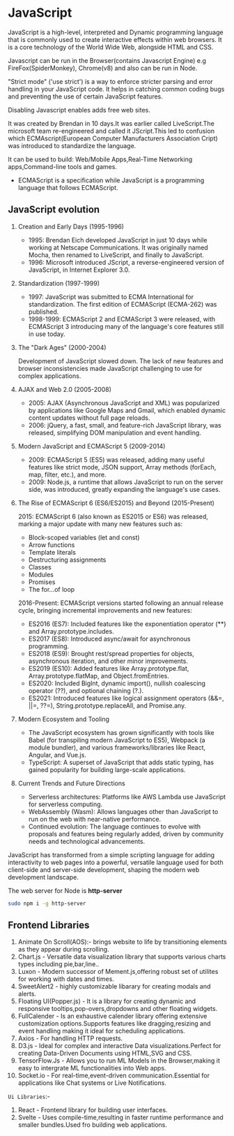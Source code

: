 # JavaScript

JavaScript is a high-level, interpreted and Dynamic programming language that is commonly used to create interactive effects within web browsers. It is a core technology of the World Wide Web, alongside HTML and CSS.

Javascript can be run in the Browser(contains Javascript Engine) e.g FireFox(SpiderMonkey), Chrome(v8) and also can be run in Node.  

"Strict mode" ('use strict') is a way to enforce stricter parsing and error handling in your JavaScript code. It helps in catching common coding bugs and preventing the use of certain JavaScript features.

Disabling Javascript enables adds free web sites.

It was created by Brendan in 10 days.It was earlier called LiveScript.The microsoft team re-engineered and called it JScript.This led to confusion which ECMAscript(European Computer Manufacturers Association Cript) was introduced to standardize the language.  

It can be used to build: Web/Mobile Apps,Real-Time Networking apps,Command-line tools and games.

* ECMAScript is a specification while JavaScript is a programming language that follows ECMAScript.

## JavaScript evolution

1. Creation and Early Days (1995-1996)

    * 1995: Brendan Eich developed JavaScript in just 10 days while working at Netscape Communications. It was originally named Mocha, then renamed to LiveScript, and finally to JavaScript.
    * 1996: Microsoft introduced JScript, a reverse-engineered version of JavaScript, in Internet Explorer 3.0.

2. Standardization (1997-1999)

    * 1997: JavaScript was submitted to ECMA International for standardization. The first edition of ECMAScript (ECMA-262) was published.
    * 1998-1999: ECMAScript 2 and ECMAScript 3 were released, with ECMAScript 3 introducing many of the language's core features still in use today.

3. The "Dark Ages" (2000-2004)

    Development of JavaScript slowed down. The lack of new features and browser inconsistencies made JavaScript challenging to use for complex applications.

4. AJAX and Web 2.0 (2005-2008)

    * 2005: AJAX (Asynchronous JavaScript and XML) was popularized by applications like Google Maps and Gmail, which enabled dynamic content updates without full page reloads.
    * 2006: jQuery, a fast, small, and feature-rich JavaScript library, was released, simplifying DOM manipulation and event handling.

5. Modern JavaScript and ECMAScript 5 (2009-2014)

    * 2009: ECMAScript 5 (ES5) was released, adding many useful features like strict mode, JSON support, Array methods (forEach, map, filter, etc.), and more.
    * 2009: Node.js, a runtime that allows JavaScript to run on the server side, was introduced, greatly expanding the language's use cases.

6. The Rise of ECMAScript 6 (ES6/ES2015) and Beyond (2015-Present)

    2015: ECMAScript 6 (also known as ES2015 or ES6) was released, marking a major update with many new features such as:
    * Block-scoped variables (let and const)
    * Arrow functions
    * Template literals
    * Destructuring assignments
    * Classes
    * Modules
    * Promises
    * The for...of loop

    2016-Present: ECMAScript versions started following an annual release cycle, bringing incremental improvements and new features:
    * ES2016 (ES7): Included features like the exponentiation operator (**) and Array.prototype.includes.
    * ES2017 (ES8): Introduced async/await for asynchronous programming.
    * ES2018 (ES9): Brought rest/spread properties for objects, asynchronous iteration, and other minor improvements.
    * ES2019 (ES10): Added features like Array.prototype.flat, Array.prototype.flatMap, and Object.fromEntries.
    * ES2020: Included BigInt, dynamic import(), nullish coalescing operator (??), and optional chaining (?.).
    * ES2021: Introduced features like logical assignment operators (&&=, ||=, ??=), String.prototype.replaceAll, and Promise.any.

7. Modern Ecosystem and Tooling

    * The JavaScript ecosystem has grown significantly with tools like Babel (for transpiling modern JavaScript to ES5), Webpack (a module bundler), and various frameworks/libraries like React, Angular, and Vue.js.
    * TypeScript: A superset of JavaScript that adds static typing, has gained popularity for building large-scale applications.

8. Current Trends and Future Directions

    * Serverless architectures: Platforms like AWS Lambda use JavaScript for serverless computing.
    * WebAssembly (Wasm): Allows languages other than JavaScript to run on the web with near-native performance.
    * Continued evolution: The language continues to evolve with proposals and features being regularly added, driven by community needs and technological advancements.

JavaScript has transformed from a simple scripting language for adding interactivity to web pages into a powerful, versatile language used for both client-side and server-side development, shaping the modern web development landscape.

The web server for Node is **http-server**

```bash
sudo npm i -g http-server
```

## Frontend Libraries

1. Animate On Scroll(AOS):- brings website to life by transitioning elements as they appear during scrolling.
2. Chart.js - Versatile data visualization library that supports various charts types including pie,bar,line..
3. Luxon - Modern successor of Mement.js,offering robust set of utilites for working with dates and times.
4. SweetAlert2 - highly customizable libarary for creating modals and alerts.
5. Floating UI(Popper.js) - It is a library for creating dynamic and responsive tooltips,pop-overs,dropdowns and other floating widgets.
6. FullCalender - Is an exhaustive calender library offering extensive customization options.Supports features like dragging,resizing and event handling making it ideal for scheduling applications.
7. Axios - For handling HTTP requests.
8. D3.js - Ideal for complex and interactive Data visualizations.Perfect for creating Data-Driven Documents using HTML,SVG and CSS.
9. TensorFlow.Js - Allows you to run ML Models in the Browser,making it easy to intergrate ML functionalities into Web apps.
10. Socket.io - For real-time,event-driven communication.Essential for applications like Chat systems or Live Notifications.

`Ui Libraries`:-

1. React - Frontend library for building user interfaces.
2. Svelte - Uses compile-time,resulting in faster runtime performance and smaller bundles.Used fro building web applications.